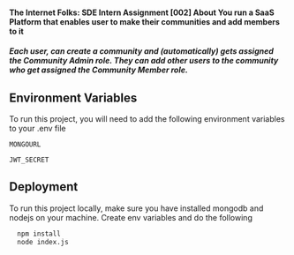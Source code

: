 #### The Internet Folks: SDE Intern Assignment [002] About You run a SaaS Platform that enables user to make their communities and add members to it

##### Each user, can create a community and (automatically) gets assigned the Community Admin role. They can add other users to the community who get assigned the Community Member role.


## Environment Variables

To run this project, you will need to add the following environment variables to your .env file

`MONGOURL`

`JWT_SECRET`


## Deployment

To run this project locally, make sure you have installed mongodb and nodejs on your machine. Create env variables and do the following

```bash
  npm install
  node index.js
```